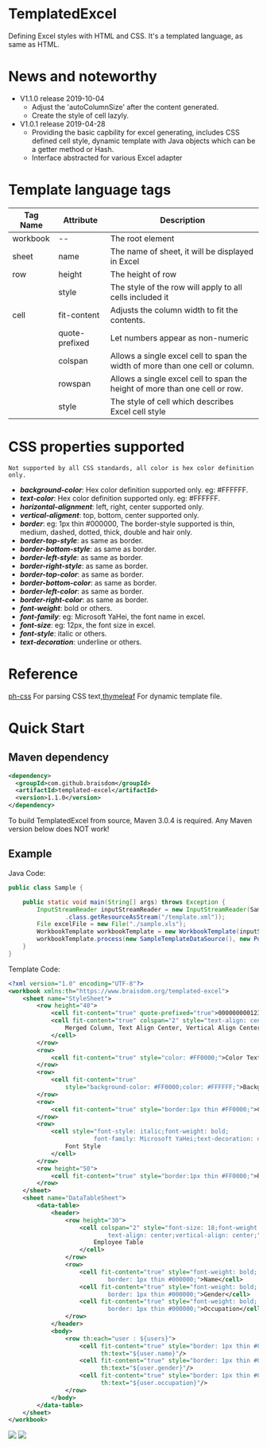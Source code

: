 # TemplatedExcel
Defining Excel styles with HTML and CSS. It's a templated language, as same as HTML.
# News and noteworthy
- V1.1.0 release 2019-10-04
	- Adjust the 'autoColumnSize' after the content generated.
	- Create the style of cell lazyly.
- V1.0.1 release 2019-04-28
	- Providing the basic capbility for excel generating, includes CSS defined cell style, dynamic template with Java objects which can be a getter method or Hash.
	- Interface abstracted for various  Excel adapter

# Template language tags
|Tag Name |Attribute   |Description   |
| ------------ | ------------ | ------------ |
|workbook   |--|The root element   |
|sheet   |name   |The name of sheet, it will be displayed in Excel   |
|row   |height   |The height of row   |
|   |style   |The style of the row will apply to all cells included it    |
|cell   |fit-content   |Adjusts the column width to fit the contents.    |
|   |quote-prefixed   |Let numbers appear as non-numeric   |
|   |colspan   |Allows a single excel cell to span the width of more than one cell or column.   |
|   |rowspan   |Allows a single excel cell to span the height of more than one cell or row.   |
|   |style   |The style of cell which describes Excel cell style   ||

# CSS properties supported
`Not supported by all CSS standards, all color is hex color definition only.`
- ***background-color***: Hex color definition supported only.  eg: #FFFFFF.
- ***text-color***: Hex color definition supported only.  eg: #FFFFFF.
- ***horizontal-alignment***: left, right, center supported only.
- ***vertical-aligment***: top, bottom, center supported only.
- ***border***: eg: 1px thin #000000, The border-style supported is thin, medium, dashed, dotted, thick, double and hair only.
- ***border-top-style***: as same as border.
- ***border-bottom-style***: as same as border.
- ***border-left-style***: as same as border.
- ***border-right-style***: as same as border.
- ***border-top-color***: as same as border.
- ***border-bottom-color***: as same as border.
- ***border-left-color***: as same as border.
- ***border-right-color***: as same as border.
- ***font-weight***: bold or others.
- ***font-family***: eg: Microsoft YaHei, the font name in excel.
- ***font-size***: eg: 12px, the font size in excel.
- ***font-style***: italic or others.
- ***text-decoration***: underline or others.
# Reference
[ph-css](https://github.com/phax/ph-css "ph-css") For parsing CSS text,[thymeleaf](https://github.com/thymeleaf/thymeleaf "thymeleaf") For dynamic template file.

# Quick Start
## Maven dependency
```xml
<dependency>
  <groupId>com.github.braisdom</groupId>
  <artifactId>templated-excel</artifactId>
  <version>1.1.0</version>
</dependency>
```
To build TemplatedExcel from source, Maven 3.0.4 is required. Any Maven version below does NOT work!

## Example
Java Code:
```java
public class Sample {

    public static void main(String[] args) throws Exception {
        InputStreamReader inputStreamReader = new InputStreamReader(Sample
                .class.getResourceAsStream("/template.xml"));
        File excelFile = new File("./sample.xls");
        WorkbookTemplate workbookTemplate = new WorkbookTemplate(inputStreamReader);
        workbookTemplate.process(new SampleTemplateDataSource(), new PoiWorkBookWriter(), excelFile);
    }
}
```
Template Code:
```xml
<?xml version="1.0" encoding="UTF-8"?>
<workbook xmlns:th="https://www.braisdom.org/templated-excel">
    <sheet name="StyleSheet">
        <row height="40">
            <cell fit-content="true" quote-prefixed="true">00000000012344</cell>
            <cell fit-content="true" colspan="2" style="text-align: center;vertical-align: center;">
                Merged Column, Text Align Center, Vertical Align Center
            </cell>
        </row>
        <row>
            <cell fit-content="true" style="color: #FF0000;">Color Text</cell>
        </row>
        <row>
            <cell fit-content="true"
                style="background-color: #FF0000;color: #FFFFFF;">Background Color</cell>
        </row>
        <row>
            <cell fit-content="true" style="border:1px thin #FF0000;">Cell Border</cell>
        </row>
        <row>
            <cell style="font-style: italic;font-weight: bold;
                        font-family: Microsoft YaHei;text-decoration: underline;">
                Font Style
            </cell>
        </row>
        <row height="50">
            <cell fit-content="true" style="border:1px thin #FF0000;">Row Height</cell>
        </row>
    </sheet>
    <sheet name="DataTableSheet">
        <data-table>
            <header>
                <row height="30">
                    <cell colspan="2" style="font-size: 18;font-weight: bold;
                            text-align: center;vertical-align: center;">
                        Employee Table
                    </cell>
                </row>
                <row>
                    <cell fit-content="true" style="font-weight: bold;
                            border: 1px thin #000000;">Name</cell>
                    <cell fit-content="true" style="font-weight: bold;
                            border: 1px thin #000000;">Gender</cell>
                    <cell fit-content="true" style="font-weight: bold; s
                            border: 1px thin #000000;">Occupation</cell>
                </row>
            </header>
            <body>
                <row th:each="user : ${users}">
                    <cell fit-content="true" style="border: 1px thin #000000;"
                          th:text="${user.name}"/>
                    <cell fit-content="true" style="border: 1px thin #000000;"
                          th:text="${user.gender}"/>
                    <cell fit-content="true" style="border: 1px thin #000000;"
                          th:text="${user.occupation}"/>
                </row>
            </body>
        </data-table>
    </sheet>
</workbook>
```
![](https://raw.githubusercontent.com/braisdom/TemplatedExcel/master/images/style.png)
![](https://github.com/braisdom/TemplatedExcel/blob/master/images/data-table.png?raw=true)
